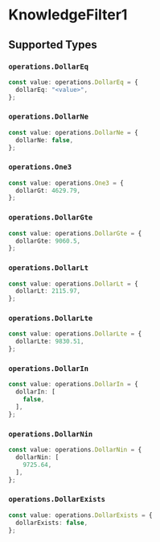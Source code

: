 # KnowledgeFilter1


## Supported Types

### `operations.DollarEq`

```typescript
const value: operations.DollarEq = {
  dollarEq: "<value>",
};
```

### `operations.DollarNe`

```typescript
const value: operations.DollarNe = {
  dollarNe: false,
};
```

### `operations.One3`

```typescript
const value: operations.One3 = {
  dollarGt: 4629.79,
};
```

### `operations.DollarGte`

```typescript
const value: operations.DollarGte = {
  dollarGte: 9060.5,
};
```

### `operations.DollarLt`

```typescript
const value: operations.DollarLt = {
  dollarLt: 2115.97,
};
```

### `operations.DollarLte`

```typescript
const value: operations.DollarLte = {
  dollarLte: 9830.51,
};
```

### `operations.DollarIn`

```typescript
const value: operations.DollarIn = {
  dollarIn: [
    false,
  ],
};
```

### `operations.DollarNin`

```typescript
const value: operations.DollarNin = {
  dollarNin: [
    9725.64,
  ],
};
```

### `operations.DollarExists`

```typescript
const value: operations.DollarExists = {
  dollarExists: false,
};
```

